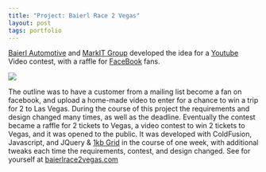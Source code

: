 ```yaml
---
title: "Project: Baierl Race 2 Vegas"
layout: post
tags: portfolio
---
```


[Baierl Automotive](http://baierl.com/) and [MarkIT
Group](http://markitgroupmedia.blogspot.com/) developed the idea for a
[Youtube](http://youtube.com/) Video contest, with a raffle for
[FaceBook](http://facebook.com/) fans.<!--more--> 


[![](http://lh4.ggpht.com/_KHL6Vvj96Eo/S-lDymw8gDI/AAAAAAAAAnQ/2kjZRn5b3Vg/race2vegas.jpg)](http://lh4.ggpht.com/_KHL6Vvj96Eo/S-lDymw8gDI/AAAAAAAAAnQ/2kjZRn5b3Vg/race2vegas.jpg)

The outline was to have a customer from a mailing list become a fan on facebook, and upload a home-made video to enter
for a chance to win a trip for 2 to Las Vegas. During the course of this
project the requirements and design changed many times, as well as the
deadline. Eventually the contest became a raffle for 2 tickets to Vegas, a
video contest to win 2 tickets to Vegas, and it was opened to the public. It
was developed with ColdFusion, Javascript, and JQuery & [1kb
Grid](http://www.1kbgrid.com/) in the course of one week, with additional
tweaks each time the requirements, contest, and design changed. See for
yourself at [baierlrace2vegas.com](http://baierlrace2vegas.com/)
